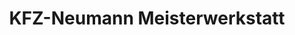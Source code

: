 ---
title: "KFZ-Neumann Meisterwerkstatt"
url: /tecklenburg/kfz-neumann-meisterwerkstatt/
shop: Autowerkstatt
---